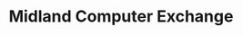 ---
title: "Midland Computer Exchange"
url: /birmingham/midland-computer-exchange/
shop: computer
---